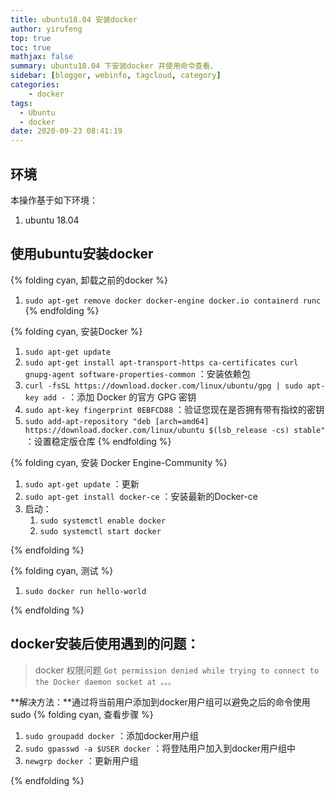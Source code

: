 ```yaml
---
title: ubuntu18.04 安装docker
author: yirufeng
top: true
toc: true
mathjax: false
summary: ubuntu18.04 下安装docker 并使用命令查看、
sidebar: [blogger, webinfo, tagcloud, category]
categories: 
    - docker
tags:
  - Ubuntu
  - docker
date: 2020-09-23 08:41:19
---
```

## 环境
本操作基于如下环境：
1. ubuntu 18.04
   
## 使用ubuntu安装docker

{% folding cyan, 卸载之前的docker %}
1. `sudo apt-get remove docker docker-engine docker.io containerd runc`
{% endfolding %}

{% folding cyan, 安装Docker %}
1. `sudo apt-get update`
2. `sudo apt-get install apt-transport-https ca-certificates curl gnupg-agent software-properties-common` ：安装依赖包
3. `curl -fsSL https://download.docker.com/linux/ubuntu/gpg | sudo apt-key add -` ：添加 Docker 的官方 GPG 密钥
4. `sudo apt-key fingerprint 0EBFCD88` ：验证您现在是否拥有带有指纹的密钥
5. `sudo add-apt-repository "deb [arch=amd64] https://download.docker.com/linux/ubuntu $(lsb_release -cs) stable"` ：设置稳定版仓库
{% endfolding %}

{% folding cyan, 安装 Docker Engine-Community %}


1. `sudo apt-get update` ：更新
2. `sudo apt-get install docker-ce` ：安装最新的Docker-ce
3. 启动：
   1. `sudo systemctl enable docker` 
   2. `sudo systemctl start docker` 

{% endfolding %}

{% folding cyan, 测试 %}

1. `sudo docker run hello-world` 

{% endfolding %}

<!-- more -->

## docker安装后使用遇到的问题：
> docker 权限问题 `Got permission denied while trying to connect to the Docker daemon socket at 。。。`

**解决方法：**通过将当前用户添加到docker用户组可以避免之后的命令使用sudo
{% folding cyan, 查看步骤 %}

1. `sudo groupadd docker` ：添加docker用户组
2. `sudo gpasswd -a $USER docker` ：将登陆用户加入到docker用户组中
3. `newgrp docker` ：更新用户组

{% endfolding %}


